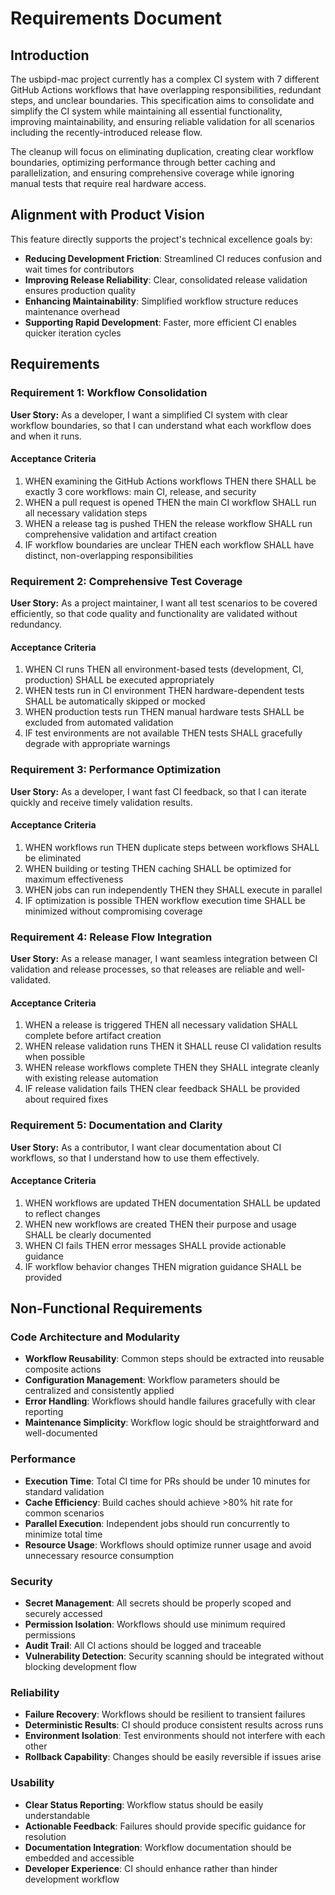 # Requirements Document

## Introduction

The usbipd-mac project currently has a complex CI system with 7 different GitHub Actions workflows that have overlapping responsibilities, redundant steps, and unclear boundaries. This specification aims to consolidate and simplify the CI system while maintaining all essential functionality, improving maintainability, and ensuring reliable validation for all scenarios including the recently-introduced release flow.

The cleanup will focus on eliminating duplication, creating clear workflow boundaries, optimizing performance through better caching and parallelization, and ensuring comprehensive coverage while ignoring manual tests that require real hardware access.

## Alignment with Product Vision

This feature directly supports the project's technical excellence goals by:
- **Reducing Development Friction**: Streamlined CI reduces confusion and wait times for contributors
- **Improving Release Reliability**: Clear, consolidated release validation ensures production quality
- **Enhancing Maintainability**: Simplified workflow structure reduces maintenance overhead
- **Supporting Rapid Development**: Faster, more efficient CI enables quicker iteration cycles

## Requirements

### Requirement 1: Workflow Consolidation

**User Story:** As a developer, I want a simplified CI system with clear workflow boundaries, so that I can understand what each workflow does and when it runs.

#### Acceptance Criteria

1. WHEN examining the GitHub Actions workflows THEN there SHALL be exactly 3 core workflows: main CI, release, and security
2. WHEN a pull request is opened THEN the main CI workflow SHALL run all necessary validation steps
3. WHEN a release tag is pushed THEN the release workflow SHALL run comprehensive validation and artifact creation
4. IF workflow boundaries are unclear THEN each workflow SHALL have distinct, non-overlapping responsibilities

### Requirement 2: Comprehensive Test Coverage

**User Story:** As a project maintainer, I want all test scenarios to be covered efficiently, so that code quality and functionality are validated without redundancy.

#### Acceptance Criteria

1. WHEN CI runs THEN all environment-based tests (development, CI, production) SHALL be executed appropriately
2. WHEN tests run in CI environment THEN hardware-dependent tests SHALL be automatically skipped or mocked
3. WHEN production tests run THEN manual hardware tests SHALL be excluded from automated validation
4. IF test environments are not available THEN tests SHALL gracefully degrade with appropriate warnings

### Requirement 3: Performance Optimization

**User Story:** As a developer, I want fast CI feedback, so that I can iterate quickly and receive timely validation results.

#### Acceptance Criteria

1. WHEN workflows run THEN duplicate steps between workflows SHALL be eliminated
2. WHEN building or testing THEN caching SHALL be optimized for maximum effectiveness
3. WHEN jobs can run independently THEN they SHALL execute in parallel
4. IF optimization is possible THEN workflow execution time SHALL be minimized without compromising coverage

### Requirement 4: Release Flow Integration

**User Story:** As a release manager, I want seamless integration between CI validation and release processes, so that releases are reliable and well-validated.

#### Acceptance Criteria

1. WHEN a release is triggered THEN all necessary validation SHALL complete before artifact creation
2. WHEN release validation runs THEN it SHALL reuse CI validation results when possible
3. WHEN release workflows complete THEN they SHALL integrate cleanly with existing release automation
4. IF release validation fails THEN clear feedback SHALL be provided about required fixes

### Requirement 5: Documentation and Clarity

**User Story:** As a contributor, I want clear documentation about CI workflows, so that I understand how to use them effectively.

#### Acceptance Criteria

1. WHEN workflows are updated THEN documentation SHALL be updated to reflect changes
2. WHEN new workflows are created THEN their purpose and usage SHALL be clearly documented
3. WHEN CI fails THEN error messages SHALL provide actionable guidance
4. IF workflow behavior changes THEN migration guidance SHALL be provided

## Non-Functional Requirements

### Code Architecture and Modularity
- **Workflow Reusability**: Common steps should be extracted into reusable composite actions
- **Configuration Management**: Workflow parameters should be centralized and consistently applied
- **Error Handling**: Workflows should handle failures gracefully with clear reporting
- **Maintenance Simplicity**: Workflow logic should be straightforward and well-documented

### Performance
- **Execution Time**: Total CI time for PRs should be under 10 minutes for standard validation
- **Cache Efficiency**: Build caches should achieve >80% hit rate for common scenarios
- **Parallel Execution**: Independent jobs should run concurrently to minimize total time
- **Resource Usage**: Workflows should optimize runner usage and avoid unnecessary resource consumption

### Security
- **Secret Management**: All secrets should be properly scoped and securely accessed
- **Permission Isolation**: Workflows should use minimum required permissions
- **Audit Trail**: All CI actions should be logged and traceable
- **Vulnerability Detection**: Security scanning should be integrated without blocking development flow

### Reliability
- **Failure Recovery**: Workflows should be resilient to transient failures
- **Deterministic Results**: CI should produce consistent results across runs
- **Environment Isolation**: Test environments should not interfere with each other
- **Rollback Capability**: Changes should be easily reversible if issues arise

### Usability
- **Clear Status Reporting**: Workflow status should be easily understandable
- **Actionable Feedback**: Failures should provide specific guidance for resolution
- **Documentation Integration**: Workflow documentation should be embedded and accessible
- **Developer Experience**: CI should enhance rather than hinder development workflow